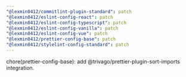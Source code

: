 ```yaml
---
"@lexmin0412/commitlint-plugin-standard": patch
"@lexmin0412/eslint-config-react": patch
"@lexmin0412/eslint-config-typescript": patch
"@lexmin0412/eslint-config-vanilla": patch
"@lexmin0412/eslint-config-vue": patch
"@lexmin0412/prettier-config-base": patch
"@lexmin0412/stylelint-config-standard": patch
---
```


chore(prettier-config-base): add @trivago/prettier-plugin-sort-imports integration.
